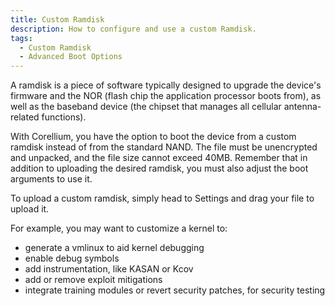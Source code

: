 ```yaml
---
title: Custom Ramdisk
description: How to configure and use a custom Ramdisk.
tags:
  - Custom Ramdisk
  - Advanced Boot Options
---
```


A ramdisk is a piece of software typically designed to upgrade the device's firmware and the NOR (flash chip the application processor boots from), as well as the baseband device (the chipset that manages all cellular antenna-related functions).

With Corellium, you have the option to boot the device from a custom ramdisk instead of from the standard NAND. The file must be unencrypted and unpacked, and the file size cannot exceed 40MB. Remember that in addition to uploading the desired ramdisk, you must also adjust the boot arguments to use it.

To upload a custom ramdisk, simply head to Settings and drag your file to upload it.

For example, you may want to customize a kernel to:

- generate a vmlinux to aid kernel debugging
- enable debug symbols
- add instrumentation, like KASAN or Kcov
- add or remove exploit mitigations
- integrate training modules or revert security patches, for security testing
